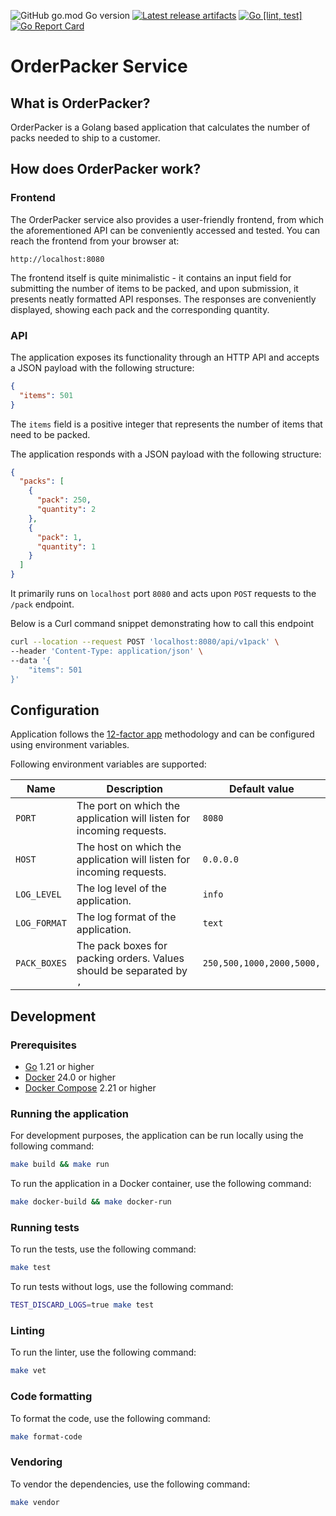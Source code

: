 ![GitHub go.mod Go version](https://img.shields.io/github/go-mod/go-version/obalunenko/orderpacker)
[![Latest release artifacts](https://img.shields.io/github/v/release/obalunenko/orderpacker)](https://github.com/obalunenko/orderpacker/releases/latest)
[![Go [lint, test]](https://github.com/obalunenko/orderpacker/actions/workflows/go.yml/badge.svg)](https://github.com/obalunenko/orderpacker/actions/workflows/go.yml)
[![Go Report Card](https://goreportcard.com/badge/github.com/obalunenko/orderpacker)](https://goreportcard.com/report/github.com/obalunenko/orderpacker)

# OrderPacker Service

## What is OrderPacker?

OrderPacker is a Golang based application that calculates the number of packs needed to ship to a customer.

## How does OrderPacker work?

### Frontend
The OrderPacker service also provides a user-friendly frontend, from which the aforementioned API can be conveniently accessed and tested. 
You can reach the frontend from your browser at:

`http://localhost:8080`

The frontend itself is quite minimalistic - it contains an input field for submitting the number of items to be packed, 
and upon submission, it presents neatly formatted API responses. 
The responses are conveniently displayed, showing each pack and the corresponding quantity.

### API

The application exposes its functionality through an HTTP API and accepts a JSON payload with the following structure:

```json
{
  "items": 501
}
```

The `items` field is a positive integer that represents the number of items that need to be packed.

The application responds with a JSON payload with the following structure:

```json
{
  "packs": [
    {
      "pack": 250,
      "quantity": 2
    },
    {
      "pack": 1,
      "quantity": 1
    }
  ]
}
```

It primarily runs on `localhost` port `8080` and acts upon `POST` requests to the `/pack` endpoint.

Below is a Curl command snippet demonstrating how to call this endpoint

```bash
curl --location --request POST 'localhost:8080/api/v1pack' \
--header 'Content-Type: application/json' \
--data '{
    "items": 501
}'
```

## Configuration

Application follows the [12-factor app](https://12factor.net/) methodology and can be configured using environment variables.

Following environment variables are supported:

| Name         | Description                                                          | Default value             |
|--------------|----------------------------------------------------------------------|---------------------------|
| `PORT`       | The port on which the application will listen for incoming requests. | `8080`                    |
| `HOST`       | The host on which the application will listen for incoming requests. | `0.0.0.0`                 |
| `LOG_LEVEL`  | The log level of the application.                                    | `info`                    |
| `LOG_FORMAT` | The log format of the application.                                   | `text`                    |
| `PACK_BOXES` | The pack boxes for packing orders. Values should be separated by `,` | `250,500,1000,2000,5000,` |


## Development

### Prerequisites

- [Go](https://golang.org/doc/install) 1.21 or higher
- [Docker](https://docs.docker.com/get-docker/) 24.0 or higher
- [Docker Compose](https://docs.docker.com/compose/install/) 2.21 or higher

### Running the application

For development purposes, the application can be run locally using the following command:

```bash
make build && make run
```

To run the application in a Docker container, use the following command:

```bash
make docker-build && make docker-run
```

### Running tests

To run the tests, use the following command:

```bash
make test
```

To run tests without logs, use the following command:

```bash
TEST_DISCARD_LOGS=true make test
```

### Linting

To run the linter, use the following command:

```bash
make vet
```

### Code formatting

To format the code, use the following command:

```bash
make format-code
```

### Vendoring

To vendor the dependencies, use the following command:

```bash
make vendor
```
